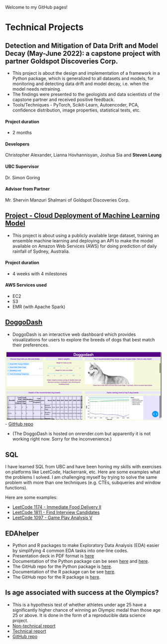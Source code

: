 Welcome to my GitHub pages!

# Technical Projects

## Detection and Mitigation of Data Drift and Model Decay (May-June 2022): a capstone project with partner Goldspot Discoveries Corp.

- This project is about the design and implementation of a framework in a Python package, which is generalized to all datasets and models, for monitoring and detecting data drift and model decay, i.e. when the model needs retraining. 
- The findings were presented to the geologists and data scientists of the capstone partner and received positive feedback.
- Tools/Techniques - PyTorch, Scikit-Learn, Autoencoder, PCA, confidence distribution, image properties, statistical tests, etc.

#### Project duration
- 2 months

#### Developers
Christopher Alexander, Lianna Hovhannisyan, Joshua Sia and **Steven Leung**

#### UBC Supervisor
Dr. Simon Goring

#### Advisor from Partner
Mr. Shervin Manzuri Shalmani of Goldspot Discoveries Corp.

## [Project - Cloud Deployment of Machine Learning Model](https://stevenleung2018.github.io/docs/525_project.html)

- This project is about using a publicly available large dataset, training an ensemble machine learning and deploying an API to make the model available on Amazon Web Services (AWS) for doing prediction of daily rainfall of Sydney, Australia.

#### Project duration
- 4 weeks with 4 milestones

#### AWS Services used
- EC2
- S3
- EMR (with Apache Spark)

## [DoggoDash](https://doggodash.onrender.com)

- DoggoDash is an interactive web dashboard which provides visualizations for users to explore the breeds of dogs that best match their preferences.

![DoggoDash sample screenshot](img/sketch2.png) - [GitHub repo](https://github.com/stevenleung2018/doggodash)
- (The DoggoDash is hosted on onrender.com but apparently it is not working right now.  Sorry for the inconvenience.)

## SQL 

I have learned SQL from UBC and have been honing my skills with exercises on platforms like LeetCode, Hackerrank, etc.  Here are some examples what the problems I solved.  I am challenging myself by trying to solve the same problem with more than one techniques (e.g. CTEs, subqueries and window functions).

Here are some examples:

- [LeetCode 1174 - Immediate Food Delivery II](https://stevenleung2018.github.io/docs/SQL/sql_leetcode_1174_Immediate_Food_Delivery_II.html)
- [LeetCode 1811 - Find Interview Candidates](https://stevenleung2018.github.io/docs/SQL/sql_leetcode_1811_Find_Interview_Candidates.html)
- [LeetCode 1097 - Game Play Analysis V](https://stevenleung2018.github.io/docs/SQL/sql_leetcode_1097_Game_Play.html)

## EDAhelper

-   Python and R packages to make Exploratory Data Analysis (EDA) easier by simplifying 4 common EDA tasks into one-line codes.
-   Presentation deck in PDF format is [here](https://stevenleung2018.github.io/docs/542_group5_EDAhelper.pdf)
-   Documentation of the Python package can be seen [here](https://pypi.org/project/edahelper/) and [here](https://edahelper.readthedocs.io/en/latest/).
-   The GitHub repo for the Python package is [here](https://github.com/UBC-MDS/EDAhelper).
-   Documentation of the R package can be see [here](https://ubc-mds.github.io/EDAhelperR/index.html).
-   The GitHub repo for the R package is [here](https://github.com/UBC-MDS/EDAhelperR).

## Is age associated with success at the Olympics?

- This is a hypothesis test of whether athletes under age 25 have a significantly higher chance of winning an Olympic medal than those age 25 or above.  It is done in the form of a reproducible data science project.
- [Non-technical report](https://stevenleung2018.github.io/docs/DSCI_542_Lab2_Report.pdf)
- [Technical report](https://stevenleung2018.github.io/docs/05_final_report.pdf)
- [GitHub repo](https://github.com/UBC-MDS/olympic_medal_htest)

